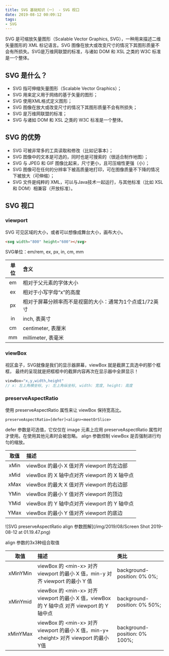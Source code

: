 ```yaml
---
title: SVG 基础知识（一） - SVG 视口
date: 2019-08-12 00:09:12
tags:
- SVG
---
```


SVG 是可缩放矢量图形（Scalable Vector Graphics, SVG），一种用来描述二维矢量图形的 XML 标记语言。SVG 图像在放大或改变尺寸的情况下其图形质量不会有所损失。SVG是万维网联盟的标准，与诸如 DOM 和 XSL 之类的 W3C 标准是一个整体。

<!--more-->
## SVG 是什么？
+ SVG 指可伸缩矢量图形（Scalable Vector Graphics）；
+ SVG 用来定义用于网络的基于矢量的图形；
+ SVG 使用XML格式定义图形；
+ SVG 图像在放大或改变尺寸的情况下其图形质量不会有所损失；
+ SVG 是万维网联盟的标准；
+ SVG 与诸如 DOM 和 XSL 之类的 W3C 标准是一个整体。

## SVG 的优势
+ SVG 可被非常多的工具读取和修改（比如记事本）；
+ SVG 图像中的文本是可选的，同时也是可搜索的（很适合制作地图）；
+ SVG 与 JPEG 和 GIF 图像比起来，尺寸更小，且可压缩性更强（小）；
+ SVG 图像可在任何的分辨率下被高质量地打印，可在图像质量不下降的情况下被放大（可伸缩）；
+ SVG 文件是纯粹的 XML，可以与Java技术一起运行，与其他标准（比如 XSL 和 DOM）相兼容（开放标准）。

## SVG 视口
### viewport
  SVG 可见区域的大小，或者可以想像成舞台大小，画布大小。

  ``` html
  <svg width="800" height="600"></svg>
  ```
SVG单位：em/rem, ex, px, in, cm, mm

|单位|含义|
|:-:|:-|
|em|相对于父元素的字体大小|
|ex|相对于小写字母“x”的高度|
|px|相对于屏幕分辨率而不是视窗的大小：通常为1个点或1/72英寸|
|in|inch, 表英寸|
|cm|centimeter, 表厘米|
|mm|millimeter, 表毫米|


### viewBox
视区盒子，SVG就像是我们的显示器屏幕，viewBox 就是截屏工具选中的那个框框， 最终的呈现就是把框框中的截屏内容再次在显示器中全屏显示！

```javascript
viewBox="x,y,width,height"
// x: 左上角横坐标, y: 左上角纵坐标, width: 宽度, height: 高度
```

### preserveAspectRatio
使用 preserveAspectRatio 属性来让 viewBox 保持宽高比。
```
preserveAspectRatio=[defer]<align><meetOrSlice>
```
defer 参数是可选值，它仅仅在 image 元素上应用 preserveAspectRatio 属性时才使用。在使用其他元素时会被忽略。
align 参数控制 viewBox 是否强制进行均匀的缩放。

|取值|描述|
|:-:|:-|
|xMin|viewBox 的最小 X 值对齐 viewport 的左边部|
|xMid|viewBox 的 X 轴中点对齐 viewport 的 X 轴中点|
|xMax|viewBox 的最大 X 值对齐 viewport 的右边部|
|YMin|viewBox 的最小 Y 值对齐 viewport 的顶边|
|YMid|viewBox 的 Y 轴中点对齐 viewport 的 Y 轴中点|
|YMax|viewBox 的最小 Y 值对齐 viewport 的底边|

![SVG preserveAspectRatio align 参数图解](/img/2019/08/Screen Shot 2019-08-12 at 01.19.47.png)

align 参数的3x3种组合取值

|取值|描述|类比|
|:-:|:-|:-|
|xMinYMin|viewBox 的 &lt;min-x&gt; 对齐 viewport 的最小 X 值，min-y 对齐 viewport 的最小 Y 值|background-position: 0% 0%;|
|xMinYmid|viewBox 的 &lt;min-x&gt; 对齐 viewport 的最小 X 值，viewBox 的 Y 轴中点 对齐 viewport 的 Y 轴中点|background-position: 0% 50%;|
|xMinYMax|viewBox 的 &lt;min-x&gt; 对齐 viewport 的最小 X 值，min-y+&lt;height&gt; 对齐 viewport 的最小Y值|background-position: 0% 100%;|
